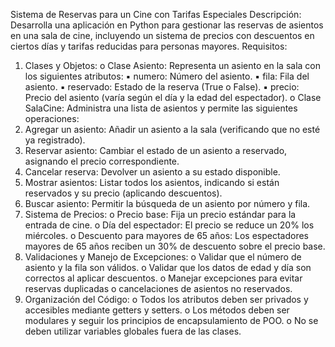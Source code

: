 Sistema de Reservas para un Cine con Tarifas Especiales
Descripción: Desarrolla una aplicación en Python para gestionar las reservas de asientos 
en una sala de cine, incluyendo un sistema de precios con descuentos en ciertos días y 
tarifas reducidas para personas mayores.
Requisitos:
1. Clases y Objetos:
o Clase Asiento: Representa un asiento en la sala con los siguientes 
atributos:
▪ numero: Número del asiento.
▪ fila: Fila del asiento.
▪ reservado: Estado de la reserva (True o False).
▪ precio: Precio del asiento (varía según el día y la edad del 
espectador).
o Clase SalaCine: Administra una lista de asientos y permite las siguientes 
operaciones:
1. Agregar un asiento: Añadir un asiento a la sala (verificando que no 
esté ya registrado).
2. Reservar asiento: Cambiar el estado de un asiento a reservado, 
asignando el precio correspondiente.
3. Cancelar reserva: Devolver un asiento a su estado disponible.
4. Mostrar asientos: Listar todos los asientos, indicando si están 
reservados y su precio (aplicando descuentos).
5. Buscar asiento: Permitir la búsqueda de un asiento por número y 
fila.
2. Sistema de Precios:
o Precio base: Fija un precio estándar para la entrada de cine.
o Día del espectador: El precio se reduce un 20% los miércoles.
o Descuento para mayores de 65 años: Los espectadores mayores de 65 
años reciben un 30% de descuento sobre el precio base.
3. Validaciones y Manejo de Excepciones:
o Validar que el número de asiento y la fila son válidos.
o Validar que los datos de edad y día son correctos al aplicar descuentos.
o Manejar excepciones para evitar reservas duplicadas o cancelaciones de 
asientos no reservados.
4. Organización del Código:
o Todos los atributos deben ser privados y accesibles mediante getters y 
setters.
o Los métodos deben ser modulares y seguir los principios de 
encapsulamiento de POO.
o No se deben utilizar variables globales fuera de las clases.
